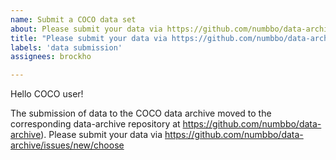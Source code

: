 ```yaml
---
name: Submit a COCO data set
about: Please submit your data via https://github.com/numbbo/data-archive/issues/new/choose
title: "Please submit your data via https://github.com/numbbo/data-archive/issues/new/choose"
labels: 'data submission'
assignees: brockho

---
```


Hello COCO user!

The submission of data to the COCO data archive moved to the corresponding data-archive repository at https://github.com/numbbo/data-archive). Please submit your data via https://github.com/numbbo/data-archive/issues/new/choose
